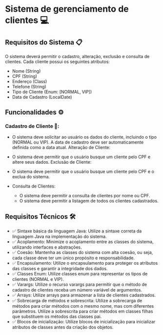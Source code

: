 # Sistema de gerenciamento de clientes 💻
## Requisitos do Sistema 📋

O sistema deverá permitir o cadastro, alteração, exclusão e consulta de clientes. Cada cliente possui os seguintes atributos:

- Nome (String)
- CPF (String)
- Endereço (Class)
- Telefone (String)
- Tipo de Cliente (Enum: [NORMAL, VIP])
- Data de Cadastro (LocalDate)

## Funcionalidades ⚙️

### Cadastro de Cliente 🪪:

- O sistema deve solicitar ao usuário os dados do cliente, incluindo o tipo (NORMAL ou VIP).
A data de cadastro deve ser automaticamente definida como a data atual.
Alteração de Cliente:

- O sistema deve permitir que o usuário busque um cliente pelo CPF e altere seus dados.
Exclusão de Cliente:

- O sistema deve permitir que o usuário busque um cliente pelo CPF e o exclua do sistema.
- Consulta de Clientes:
    - O sistema deve permitir a consulta de clientes por nome ou CPF.
    - O sistema deve permitir a listagem de todos os clientes cadastrados.

## Requisitos Técnicos 🛠

- ✅ Sintaxe básica da linguagem Java: Utilize a sintaxe correta da linguagem Java na implementação do sistema.
- ✅ Acoplamento: Minimize o acoplamento entre as classes do sistema, utilizando interfaces e abstrações.
- ✅ Coesão: Mantenha as classes do sistema com alta coesão, ou seja, cada classe deve ter um único propósito e responsabilidade.
- ✅ Encapsulamento: Utilize o encapsulamento para proteger os atributos das classes e garantir a integridade dos dados.
- ✅ Classes Enum: Utilize classes enum para representar os tipos de clientes (NORMAL e VIP).
- ✅ Varargs: Utilize o recurso varargs para permitir que o método de cadastro de clientes receba um número variável de argumentos.
- ✅ Arrays: Utilize arrays para armazenar a lista de clientes cadastrados.
- ✅ Sobrecarga de métodos e sobrescrita: Utilize a sobrecarga de métodos para criar métodos com o mesmo nome, mas com diferentes parâmetros. Utilize a sobrescrita para criar métodos em classes filhas que substituem os métodos das classes pai.
- ✅ Blocos de inicialização: Utilize blocos de inicialização para inicializar atributos de classes antes da criação dos objetos.
